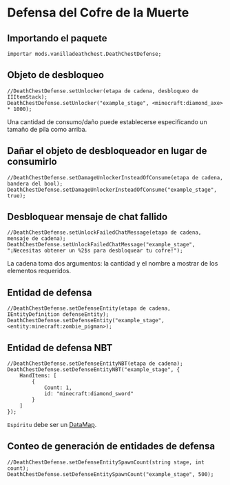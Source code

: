 # Defensa del Cofre de la Muerte

## Importando el paquete

`importar mods.vanilladeathchest.DeathChestDefense;`

## Objeto de desbloqueo

```zenscript
//DeathChestDefense.setUnlocker(etapa de cadena, desbloqueo de IIItemStack);
DeathChestDefense.setUnlocker("example_stage", <minecraft:diamond_axe> * 1000);
```

Una cantidad de consumo/daño puede establecerse especificando un tamaño de pila como arriba.

## Dañar el objeto de desbloqueador en lugar de consumirlo

```zenscript
//DeathChestDefense.setDamageUnlockerInsteadOfConsume(etapa de cadena, bandera del bool);
DeathChestDefense.setDamageUnlockerInsteadOfConsume("example_stage", true);
```

## Desbloquear mensaje de chat fallido

```zenscript
//DeathChestDefense.setUnlockFailedChatMessage(etapa de cadena, mensaje de cadena);
DeathChestDefense.setUnlockFailedChatMessage("example_stage", "¡Necesitas obtener un %2$s para desbloquear tu cofre!");
```

La cadena toma dos argumentos: la cantidad y el nombre a mostrar de los elementos requeridos.

## Entidad de defensa

```zenscript
//DeathChestDefense.setDefenseEntity(etapa de cadena, IEntityDefinition defenseEntity);
DeathChestDefense.setDefenseEntity("example_stage", <entity:minecraft:zombie_pigman>);
```

## Entidad de defensa NBT

```zenscript
//DeathChestDefense.setDefenseEntityNBT(etapa de cadena);
DeathChestDefense.setDefenseEntityNBT("example_stage", {
    HandItems: [
        {
            Count: 1,
            id: "minecraft:diamond_sword"
        }
    ]
});
```

`Espíritu` debe ser un [DataMap](/Vanilla/Data/DataMap/).

## Conteo de generación de entidades de defensa

```zenscript
//DeathChestDefense.setDefenseEntitySpawnCount(string stage, int count);
DeathChestDefense.setDefenseEntitySpawnCount("example_stage", 500);
```